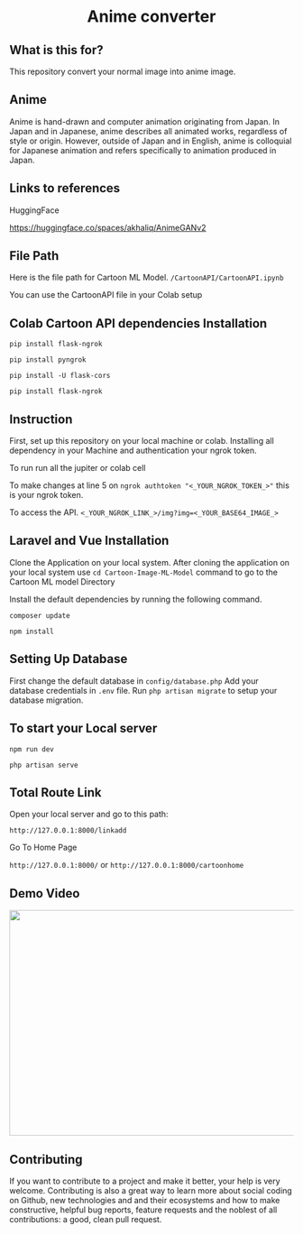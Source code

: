 
<h1 align="center">
    <b>Anime converter </b> 
<br>
</h1>

## What is this for?
This repository convert your normal image into anime image.


## Anime
Anime is hand-drawn and computer animation originating from Japan. In Japan and in Japanese, anime describes all animated works, regardless of style or origin. However, outside of Japan and in English, anime is colloquial for Japanese animation and refers specifically to animation produced in Japan.


## Links to references

HuggingFace

https://huggingface.co/spaces/akhaliq/AnimeGANv2


## File Path
Here is the file path for Cartoon ML Model.
```/CartoonAPI/CartoonAPI.ipynb```

You can use the CartoonAPI file in your Colab setup



## Colab Cartoon API dependencies Installation
```pip install flask-ngrok```

```pip install pyngrok```

```pip install -U flask-cors```

```pip install flask-ngrok```


## Instruction
First, set up this repository on your local machine or colab. Installing all dependency in your Machine and authentication your ngrok token.
 
To run 
run all the jupiter or colab cell

To make changes
at line 5 on ```ngrok authtoken "<_YOUR_NGROK_TOKEN_>"``` this is your ngrok token.

To access the API.
```<_YOUR_NGROK_LINK_>/img?img=<_YOUR_BASE64_IMAGE_>```



## Laravel and Vue Installation

Clone the Application on your local system.
After cloning the application on your local system use ```cd Cartoon-Image-ML-Model``` command to go to the Cartoon ML model Directory 

Install the default dependencies by running the following command.

```composer update```

```npm install```

## Setting Up Database

First change the default database in ```config/database.php```
Add your database credentials in ```.env``` file.
Run ```php artisan migrate``` to setup your database migration.


## To start your Local server


```npm run dev```

```php artisan serve```


## Total Route Link 


Open your local server and go to this path:

```http://127.0.0.1:8000/linkadd```

Go To Home Page

```http://127.0.0.1:8000/``` or ```http://127.0.0.1:8000/cartoonhome```





## Demo Video

<img src="./demo/Laravel.gif" width="700" height="400" />


## Contributing

If you want to contribute to a project and make it better, your help is very welcome. Contributing is also a great way to learn more about social coding on Github, new technologies and and their ecosystems and how to make constructive, helpful bug reports, feature requests and the noblest of all contributions: a good, clean pull request.









